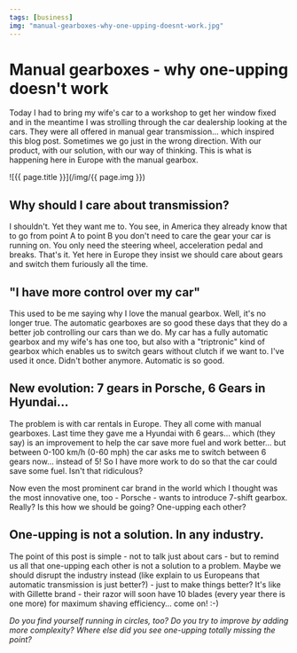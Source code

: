 ```yaml
---
tags: [business]
img: "manual-gearboxes-why-one-upping-doesnt-work.jpg"
---
```


# Manual gearboxes - why one-upping doesn't work


Today I had to bring my wife's car to a workshop to get her window fixed and in the meantime I was strolling through the car dealership looking at the cars. They were all offered in manual gear transmission… which inspired this blog post. Sometimes we go just in the wrong direction. With our product, with our solution, with our way of thinking. This is what is happening here in Europe with the manual gearbox.

<!--More-->

![{{ page.title }}](/img/{{ page.img }})

## Why should I care about transmission?

I shouldn't. Yet they want me to. You see, in America they already know that to go from point A to point B you don't need to care the gear your car is running on. You only need the steering wheel, acceleration pedal and breaks. That's it. Yet here in Europe they insist we should care about gears and switch them furiously all the time.

## "I have more control over my car"

This used to be me saying why I love the manual gearbox. Well, it's no longer true. The automatic gearboxes are so good these days that they do a better job controlling our cars than we do. My car has a fully automatic gearbox and my wife's has one too, but also with a "triptronic" kind of gearbox which enables us to switch gears without clutch if we want to. I've used it once. Didn't bother anymore. Automatic is so good.

## New evolution: 7 gears in Porsche, 6 Gears in Hyundai…

The problem is with car rentals in Europe. They all come with manual gearboxes. Last time they gave me a Hyundai with 6 gears… which (they say) is an improvement to help the car save more fuel and work better… but between 0-100 km/h (0-60 mph) the car asks me to switch between 6 gears now… instead of 5! So I have more work to do so that the car could save some fuel. Isn't that ridiculous?

Now even the most prominent car brand in the world which I thought was the most innovative one, too - Porsche - wants to introduce 7-shift gearbox. Really? Is this how we should be going? One-upping each other?

## One-upping is not a solution. In any industry.

The point of this post is simple - not to talk just about cars - but to remind us all that one-upping each other is not a solution to a problem. Maybe we should disrupt the industry instead (like explain to us Europeans that automatic transmission is just better?) - just to make things better? It's like with Gillette brand - their razor will soon have 10 blades (every year there is one more) for maximum shaving efficiency… come on! :-)

_Do you find yourself running in circles, too? Do you try to improve by adding more complexity? Where else did you see one-upping totally missing the point?_

  


  
  
  
 

  



[n]: https://michael.gratis/nozbe